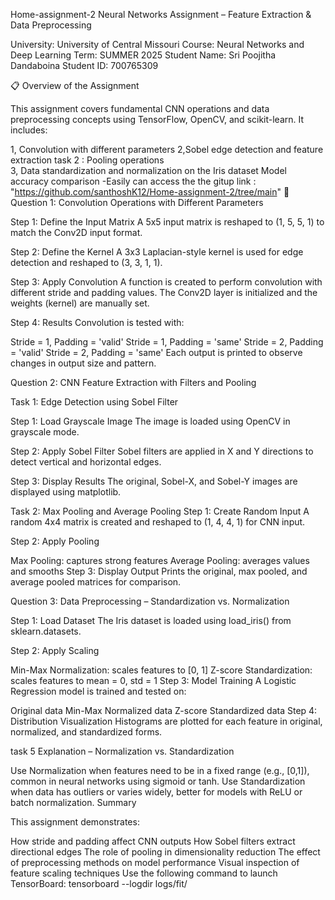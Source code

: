 Home-assignment-2
Neural Networks Assignment – Feature Extraction & Data Preprocessing

University: University of Central Missouri
Course: Neural Networks and Deep Learning
Term: SUMMER 2025
Student Name: Sri Poojitha Dandaboina
Student ID: 700765309

📋 Overview of the Assignment

This assignment covers fundamental CNN operations and data preprocessing concepts using TensorFlow, OpenCV, and scikit-learn. It includes:

1, Convolution with different parameters
2,Sobel edge detection and feature extraction
task 2 : Pooling operations  
3, Data standardization and normalization on the Iris dataset
Model accuracy comparison
-Easily can access the the gitup link : "https://github.com/santhoshK12/Home-assignment-2/tree/main"
🧪 Question 1: Convolution Operations with Different Parameters

Step 1: Define the Input Matrix
A 5x5 input matrix is reshaped to (1, 5, 5, 1) to match the Conv2D input format.

Step 2: Define the Kernel
A 3x3 Laplacian-style kernel is used for edge detection and reshaped to (3, 3, 1, 1).

Step 3: Apply Convolution
A function is created to perform convolution with different stride and padding values. The Conv2D layer is initialized and the weights (kernel) are manually set.

Step 4: Results
Convolution is tested with:

Stride = 1, Padding = 'valid'
Stride = 1, Padding = 'same'
Stride = 2, Padding = 'valid'
Stride = 2, Padding = 'same'
Each output is printed to observe changes in output size and pattern.

Question 2: CNN Feature Extraction with Filters and Pooling

Task 1: Edge Detection using Sobel Filter

Step 1: Load Grayscale Image
The image is loaded using OpenCV in grayscale mode.

Step 2: Apply Sobel Filter
Sobel filters are applied in X and Y directions to detect vertical and horizontal edges.

Step 3: Display Results
The original, Sobel-X, and Sobel-Y images are displayed using matplotlib.

Task 2: Max Pooling and Average Pooling
Step 1: Create Random Input
A random 4x4 matrix is created and reshaped to (1, 4, 4, 1) for CNN input.

Step 2: Apply Pooling

Max Pooling: captures strong features
Average Pooling: averages values and smooths
Step 3: Display Output
Prints the original, max pooled, and average pooled matrices for comparison.

Question 3: Data Preprocessing – Standardization vs. Normalization

Step 1: Load Dataset
The Iris dataset is loaded using load_iris() from sklearn.datasets.

Step 2: Apply Scaling

Min-Max Normalization: scales features to [0, 1]
Z-score Standardization: scales features to mean = 0, std = 1
Step 3: Model Training
A Logistic Regression model is trained and tested on:

Original data
Min-Max Normalized data
Z-score Standardized data
Step 4: Distribution Visualization
Histograms are plotted for each feature in original, normalized, and standardized forms.

task 5
Explanation – Normalization vs. Standardization

Use Normalization when features need to be in a fixed range (e.g., [0,1]), common in neural networks using sigmoid or tanh.
Use Standardization when data has outliers or varies widely, better for models with ReLU or batch normalization.
Summary

This assignment demonstrates:

How stride and padding affect CNN outputs
How Sobel filters extract directional edges
The role of pooling in dimensionality reduction
The effect of preprocessing methods on model performance
Visual inspection of feature scaling techniques
Use the following command to launch TensorBoard: tensorboard --logdir logs/fit/
